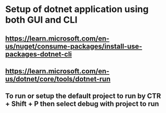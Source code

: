 # Setup of dotnet application using both GUI and CLI

## https://learn.microsoft.com/en-us/nuget/consume-packages/install-use-packages-dotnet-cli
## https://learn.microsoft.com/en-us/dotnet/core/tools/dotnet-run

## To run or setup the default project to run by CTR + Shift + P then select debug with project to run 
